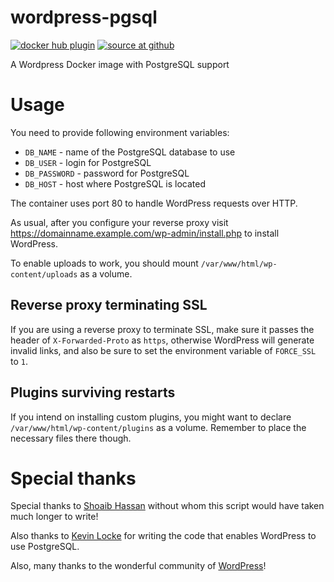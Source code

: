 wordpress-pgsql
===============
[![docker hub plugin](https://img.shields.io/badge/docker%20hub-1.0-00FF00)](https://hub.docker.com/r/smokserwis/wordpress-pgsql)
[![source at github](https://img.shields.io/badge/github-available-green)](https://github.com/piotrmaslanka/wordpress-pgsql)

A Wordpress Docker image with PostgreSQL support

# Usage

You need to provide following environment variables:

* `DB_NAME` - name of the PostgreSQL database to use
* `DB_USER` - login for PostgreSQL
* `DB_PASSWORD` - password for PostgreSQL
* `DB_HOST` - host where PostgreSQL is located

The container uses port 80 to handle WordPress
requests over HTTP.

As usual, after you configure your reverse proxy visit
https://domainname.example.com/wp-admin/install.php to install
WordPress.

To enable uploads to work, you should mount 
`/var/www/html/wp-content/uploads` as a volume.

## Reverse proxy terminating SSL

If you are using a reverse proxy to terminate SSL, make sure it 
passes the header of `X-Forwarded-Proto` as `https`, otherwise
WordPress will generate invalid links,
and also be sure to set the environment variable
of `FORCE_SSL` to `1`.

## Plugins surviving restarts

If you intend on installing custom plugins, you might want to
declare `/var/www/html/wp-content/plugins` as a volume.
Remember to place the necessary files there though.

# Special thanks

Special thanks to
[Shoaib Hassan](https://medium.com/@shoaibhassan_/install-wordpress-with-postgresql-using-apache-in-5-min-a26078d496fb)
without whom this script would have taken much longer to write!

Also thanks to [Kevin Locke](https://github.com/kevinoid/postgresql-for-wordpress)
for writing the code that enables WordPress to use PostgreSQL.

Also, many thanks to the wonderful community of 
[WordPress](https://wordpress.org/)!
